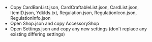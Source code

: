 - Copy CardBanList.json, CardCraftableList.json, CardList.json, ItemID.json, YdkIds.txt, Regulation.json, RegulationIcon.json, RegulationInfo.json
- Open Shop.json and copy AccessoryShop
- Open Settings.json and copy any new settings (don't replace any existing differing settings)